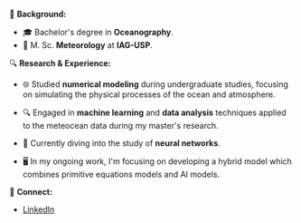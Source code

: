 


🌊 **Background:**
- 🎓 Bachelor's degree in **Oceanography**.
- 📖 M. Sc. **Meteorology** at **IAG-USP**.

🔍 **Research & Experience:**

- 🌐 Studied **numerical modeling** during undergraduate studies, focusing on simulating the physical processes of the ocean and atmosphere.
  
- 🔍 Engaged in **machine learning** and **data analysis** techniques applied to the meteocean data during my master's research.

- 🧠 Currently diving into the study of **neural networks**.

- 🖥️ In my ongoing work, I'm focusing on developing a hybrid model which combines primitive equations models and AI models.

🔗 **Connect:**
- [LinkedIn](https://www.linkedin.com/in/matheus-b-65535997/)

